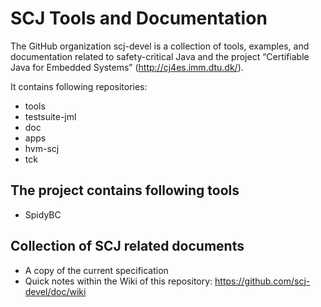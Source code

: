 SCJ Tools and Documentation
===========================

The GitHub organization scj-devel is a collection of tools, examples, and
documentation related to safety-critical Java and the project
“Certifiable Java for Embedded Systems” (http://cj4es.imm.dtu.dk/).

It contains following repositories:

* tools
* testsuite-jml
* doc
* apps
* hvm-scj
* tck

The project contains following tools
------------------------------------

* SpidyBC


Collection of SCJ related documents
-----------------------------------

* A copy of the current specification
* Quick notes within the Wiki of this repository: https://github.com/scj-devel/doc/wiki
